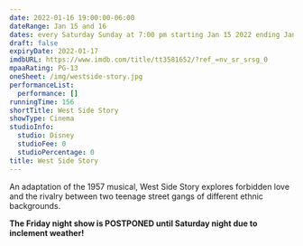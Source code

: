 ```yaml
---
date: 2022-01-16 19:00:00-06:00
dateRange: Jan 15 and 16
dates: every Saturday Sunday at 7:00 pm starting Jan 15 2022 ending Jan 16  2022
draft: false
expiryDate: 2022-01-17
imdbURL: https://www.imdb.com/title/tt3581652/?ref_=nv_sr_srsg_0
mpaaRating: PG-13
oneSheet: /img/westside-story.jpg
performanceList:
  performance: []
runningTime: 156
shortTitle: West Side Story
showType: Cinema
studioInfo:
  studio: Disney
  studioFee: 0
  studioPercentage: 0
title: West Side Story
---
```


An adaptation of the 1957 musical, West Side Story explores forbidden love and the rivalry between two teenage street gangs of different ethnic backgrounds.

**The Friday night show is POSTPONED until Saturday night due to inclement weather!**